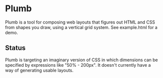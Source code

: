 Plumb
=====

Plumb is a tool for composing web layouts that figures out HTML and CSS from shapes you draw, using a vertical grid system. See example.html for a demo.


Status
------

Plumb is targeting an imaginary version of CSS in which dimensions can be specified by expressions like "50% - 200px". It doesn't currently have a way of generating usable layouts.